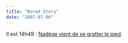 ```yaml
---
title: "Bored Story"
date: "2007-07-06"
---
```


Il est 14h49 : [Nadège vient de se gratter le pied](http://secret-story.tf1.fr/secret-story/live/22-24/0,,3474651,00-secret-flux-live-.html).
